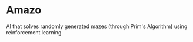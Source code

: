 # Amazo
AI that solves randomly generated mazes (through Prim's Algorithm) using reinforcement learning
